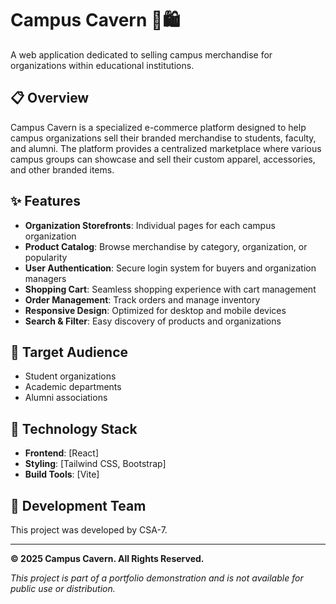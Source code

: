 # Campus Cavern 🏫🛍️

A web application dedicated to selling campus merchandise for organizations within educational institutions.

## 📋 Overview

Campus Cavern is a specialized e-commerce platform designed to help campus organizations sell their branded merchandise to students, faculty, and alumni. The platform provides a centralized marketplace where various campus groups can showcase and sell their custom apparel, accessories, and other branded items.

## ✨ Features

- **Organization Storefronts**: Individual pages for each campus organization
- **Product Catalog**: Browse merchandise by category, organization, or popularity
- **User Authentication**: Secure login system for buyers and organization managers
- **Shopping Cart**: Seamless shopping experience with cart management
- **Order Management**: Track orders and manage inventory
- **Responsive Design**: Optimized for desktop and mobile devices
- **Search & Filter**: Easy discovery of products and organizations

## 🎯 Target Audience

- Student organizations 
- Academic departments
- Alumni associations

## 🚀 Technology Stack

- **Frontend**: [React]
- **Styling**: [Tailwind CSS, Bootstrap]
- **Build Tools**: [Vite]

## 👥 Development Team

This project was developed by CSA-7.

---

**© 2025 Campus Cavern. All Rights Reserved.**

*This project is part of a portfolio demonstration and is not available for public use or distribution.*
